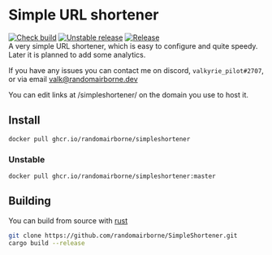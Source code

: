 # Simple URL shortener
[![Check build](https://github.com/KeyValueSystems/SimpleShortener/actions/workflows/check.yml/badge.svg)](https://github.com/KeyValueSystems/SimpleShortener/actions/workflows/check.yml) [![Unstable release](https://github.com/KeyValueSystems/SimpleShortener/actions/workflows/unstable.yml/badge.svg)](https://github.com/KeyValueSystems/SimpleShortener/actions/workflows/unstable.yml) [![Release](https://github.com/KeyValueSystems/SimpleShortener/actions/workflows/release.yml/badge.svg?branch=production)](https://github.com/KeyValueSystems/SimpleShortener/actions/workflows/release.yml) \
A very simple URL shortener, which is easy to configure and quite speedy.
Later it is planned to add some analytics.

If you have any issues you can contact me on discord, `valkyrie_pilot#2707`, or via email [valk@randomairborne.dev](valk@randomairborne.dev)

You can edit links at /simpleshortener/ on the domain you use to host it.

## Install
`docker pull ghcr.io/randomairborne/simpleshortener`
### Unstable
`docker pull ghcr.io/randomairborne/simpleshortener:master`


## Building
You can build from source with [rust](https://rust-lang.org)
```bash
git clone https://github.com/randomairborne/SimpleShortener.git
cargo build --release
```
